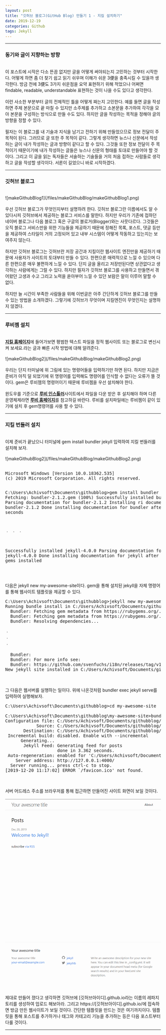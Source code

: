 ```yaml
---
layout: post
title: "깃허브 블로그(GitHub Blog) 만들기 1 - 지킬 설치하기"
date: 2019-12-19
categories: Github
tags: Jekyll
---
```

<div style="display:none;">
</div>
<hr class="divider">
<h3>동기와 글이 지향하는 방향</h3>
<br>
이 포스트에 시작은 다소 뜬끔 없지만 글을 어떻게 써야되는지 고민하는 것부터 시작한다. 어떻게 하면 좀 더 찾기 쉽고 읽기 쉬우며 이해가 쉬운 3便을 충족시킬 수 있을까 생각한다. 방금 전에 3便도 3가지 쉬운점을 요약 표현하기 위해 적었으나 어쩌면 findable, readable, understandable 표현하는 것이 나을 수도 있다고 생각한다. 
<br><br>
이런 사소한 부분부터 글의 전체적인 틀을 어떻게 짜는지 고민한다. 예를 들면 글을 작성하면 주제 본문으로 끝 마칠 수 있지만 소주제를 추가하고 소본문을 추가하여 각각을 모아 본문을 구성하는 방식으로 만들 수도 있다. 하지만 글을 작성하는 목적을 정해야 글의 방향을 정할 수 있다. 
<br><br>
필자는 이 블로그를 내 기술과 지식을 남기고 전하기 위해 만들었으므로 정보 전달이 주 목적이 된다. 그러므로 글 또한 주 목적이 같다. 그렇게 생각하면 뉴스나 신문에서 작성하는 글이 내가 작성하는 글과 방향이 같다고 할 수 있다. 그것들 또한 정보 전달이 주 목적이기 때문이기에 내가 작성하는 글들은 뉴스나 신문의 형태를 토대로 만들어야 할 것이다. 그리고 이 글을 읽는 독자들은 서술하는 기술들을 거의 처음 접하는 사람들로 생각하고 글을 작성할 생각이다. 서론이 길었으니 바로 시작하겠다. 
<hr class="divider">
<h3>깃허브 블로그</h3>
<br>
![makeGithubBlog1](/files/makeGithubBlog/makeGithubBlog1.png)
<br><br>
우선 깃허브 블로그가 무엇인지부터 설명하려 한다. 깃허브 블로그란 이름에서도 알 수 있다시피 깃허브에서 제공하는 블로그 서비스를 말한다. 하지만 우리가 기존에 접하던 네이버 블로그나 다음 블로그 혹은 구글의 블로거(Blogger)와는 사뭇다르다. 그것들은 오직 블로그 서비스만을 위한 기능들을 제공하기 때문에 정해진 목록, 포스트, 댓글 등만을 제공하여 스타일이 거의 고정되어 있고 내부 시스템이 어떻게 작동하고 있는지는 보여주지 않는다.
<br><br>
하지만 깃허브 블로그는 깃허브란 저장 공간과 지킬이란 웹사이트 엔진만을 제공하기 때문에 사용자가 사이트의 토대부터 만들 수 있다. 한편으론 매력적으로 느낄 수 있으며 다른 한편으론 매우 불편하게 느낄 수 있다. 단지 글을 올리고 저장만된다면 상관없다고 생각하는 사람에게는 그럴 수 있다. 하지만 필자가 깃허브 블로그를 사용하고 만들면서 겪어왔던 고생과 수고 그리고 노력을 쏟아부어 느낄 수 있던 보람은 말이 이루어 말할 수 없다. 
<br><br>
하지만 늘 시간이 부족한 사람들을 위해 이번글은 아주 간단하게 깃허브 블로그를 만들 수 있는 방법을 소개하겠다. 그렇기에 깃허브가 무엇이며 지킬엔진이 무엇인지는 설명하지 않겠다.
<hr class="divider">
<h3>루비젬 설치</h3>
<br>
<b><a href="https://jekyllrb-ko.github.io/">지킬 홈페이지</a></b>에 들어가보면 평범한 텍스트 파일을 정적 웹사이트 또는 블로그로 변신시켜 보세요.라는 글과 빠른 시작 방법에 대해 알려준다. 
<br><br>
![makeGithubBlog2](/files/makeGithubBlog/makeGithubBlog2.png)
<br><br>
우리는 단지 터미널에 위 그림에 있는 명령어들을 입력하기만 하면 된다. 하지만 지금은 준비가 아직 덜 되었기에 위 명령어를 입력해도 명령어를 인식할 수 없다는 오류가 뜰 것이다. gem은 루비젬의 명령어이기 때문에 루비젬을 우선 설치해야 한다. 
<br><br>
윈도우를 기준으로 <b><a href="https://rubyinstaller.org/">루비 인스톨러</a></b>사이트에서 파일을 다운 받은 후 설치해야 하며 다른 운영체제라면 <b><a href="https://www.ruby-lang.org/ko/documentation/installation/">루비 홈페이지</a></b>를 참고하길 바란다. 루비를 설치파일에는 루비젬이 같이 있기에 설치 후 gem명령어를 사용 할 수 있다.
<hr class="divider">
<h3>지킬 번들러 설치</h3>
<br>
이제 준비가 끝났으니 터미널에 gem install bundler jekyll 입력하여 지킬 번들러를 설치해 보자. 
<br><br>
![makeGithubBlog2](/files/makeGithubBlog/makeGithubBlog2.png)
<br><br>
<pre>
Microsoft Windows [Version 10.0.18362.535]
(c) 2019 Microsoft Corporation. All rights reserved.

C:\Users\Achivsoft\Documents\githubblog>gem install bundler jekyll
Fetching: bundler-2.1.2.gem (100%)
Successfully installed bundler-2.1.2
Parsing documentation for bundler-2.1.2
Installing ri documentation for bundler-2.1.2
Done installing documentation for bundler after 32 seconds

ㆍ
ㆍ
ㆍ

Successfully installed jekyll-4.0.0
Parsing documentation for jekyll-4.0.0
Done installing documentation for jekyll after 1 seconds
2 gems installed
</pre>
<br><br>
다음은 jekyll new my-awesome-site이다. gem을 통해 설치된 jekyll을 자체 명령어를 통해 웹사이트 템플릿을 제공할 수 있다.
<pre>
C:\Users\Achivsoft\Documents\githubblog>jekyll new my-awesome-site
Running bundle install in C:/Users/Achivsoft/Documents/githubblog/my-awesome-site... 
  Bundler: Fetching gem metadata from https://rubygems.org/...........
  Bundler: Fetching gem metadata from https://rubygems.org/.
  Bundler: Resolving dependencies...

ㆍ
ㆍ
ㆍ

  Bundler:
  Bundler: For more info see:
  Bundler: https://github.com/svenfuchs/i18n/releases/tag/v1.1.0
New jekyll site installed in C:/Users/Achivsoft/Documents/githubblog/my-awesome-site.
</pre>
<br><br>
그 다음은 웹서버를 실행하는 일이다. 위에 나온것처럼 bundler exec jekyll serve를 입력하여 실행해보자.
<pre>
C:\Users\Achivsoft\Documents\githubblog>cd my-awesome-site

C:\Users\Achivsoft\Documents\githubblog\my-awesome-site>bundler exec jekyll serve
Configuration file: C:/Users/Achivsoft/Documents/githubblog/my-awesome-site/_config.yml
            Source: C:/Users/Achivsoft/Documents/githubblog/my-awesome-site
       Destination: C:/Users/Achivsoft/Documents/githubblog/my-awesome-site/_site
 Incremental build: disabled. Enable with --incremental
      Generating...
       Jekyll Feed: Generating feed for posts
                    done in 3.362 seconds.
 Auto-regeneration: enabled for 'C:/Users/Achivsoft/Documents/githubblog/my-awesome-site'
    Server address: http://127.0.0.1:4000/
  Server running... press ctrl-c to stop.
[2019-12-20 11:17:02] ERROR `/favicon.ico' not found.
</pre>
<br><br>
서버 어드레스 주소를 브라우저를 통해 접근하면 만들어진 사이트 화면이 보일 것이다.
<br><br>
![makeGithubBlog3](/files/makeGithubBlog/makeGithubBlog3.png)
<br><br>
제대로 만들어 졌다고 생각하면 깃허브에 [깃허브아이디].github.io라는 이름의 레파지토리를 생성하여 업로드 해보아라. 그리고 https://[깃허브아이디].github.io/에 접속하면 방금 만든 웹사이트가 보일 것이다. 간단한 템플릿을 만드는 것은 여기까지이다. 템플릿을 통해 포스트를 추가하거나 태그와 카테고리 기능을 추가하는 등은 다음 포스트부터 다룰 것이다. 
<hr class="divider">